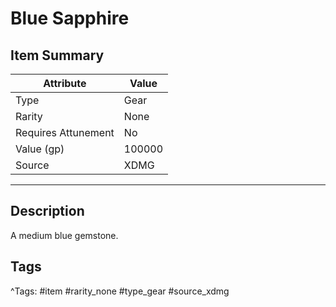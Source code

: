# Blue Sapphire

## Item Summary

| Attribute            | Value                        |
|----------------------|------------------------------|
| Type                 | Gear |
| Rarity               | None             |
| Requires Attunement  | No                |
| Value (gp)           | 100000    |
| Source               | XDMG |

---

## Description

A medium blue gemstone.

## Tags

^Tags: #item #rarity_none #type_gear #source_xdmg